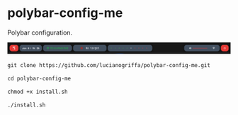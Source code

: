 # polybar-config-me
Polybar configuration.

![polybar](/polybar.png)

```
git clone https://github.com/lucianogriffa/polybar-config-me.git
```
```
cd polybar-config-me
```
```
chmod +x install.sh
```
```
./install.sh
```
